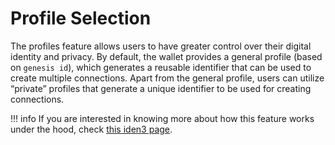 # Profile Selection
The profiles feature allows users to have greater control over their digital identity and privacy. By default, the wallet provides a general profile (based on `genesis id`), which generates a reusable identifier that can be used to create multiple connections. Apart from the general profile, users can utilize “private” profiles that generate a unique identifier to be used for creating connections.

!!! info
    If you are interested in knowing more about how this feature works under the hood, check [this iden3 page](https://docs.iden3.io/protocol/spec/#identity-state-transition-function).